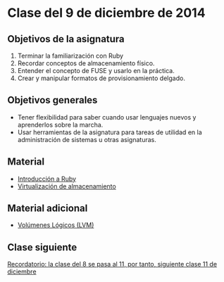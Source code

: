 Clase del 9 de diciembre de 2014
========================================

Objetivos de la asignatura
---------------------------

1. Terminar la familiarización con Ruby
2. Recordar conceptos de almacenamiento físico.
3. Entender el concepto de FUSE y usarlo en la práctica.
4. Crear y manipular formatos de provisionamiento delgado. 

Objetivos generales
----

* Tener flexibilidad para saber cuando usar lenguajes nuevos y aprenderlos sobre la marcha.
* Usar herramientas de la asignatura para tareas de utilidad en la administración de sistemas u otras asignaturas. 

Material
--------

* [Introducción a Ruby](http://jj.github.io/IV/documentos/seminarios/ruby)
* [Virtualización de almacenamiento](http://jj.github.io/IV/documentos/temas/Almacenamiento)

Material adicional
--------

* [Volúmenes Lógicos (LVM)](http://www.linuxparatodos.net/web/comunidad/base-de-conocimiento/-/wiki/Base+de+Conocimiento/Volumenes+L%C3%B3gicos+%28LVM%29)

Clase siguiente
---

[Recordatorio: la clase del 8 se pasa al 11, por tanto, siguiente clase 11 de diciembre](23.md)
